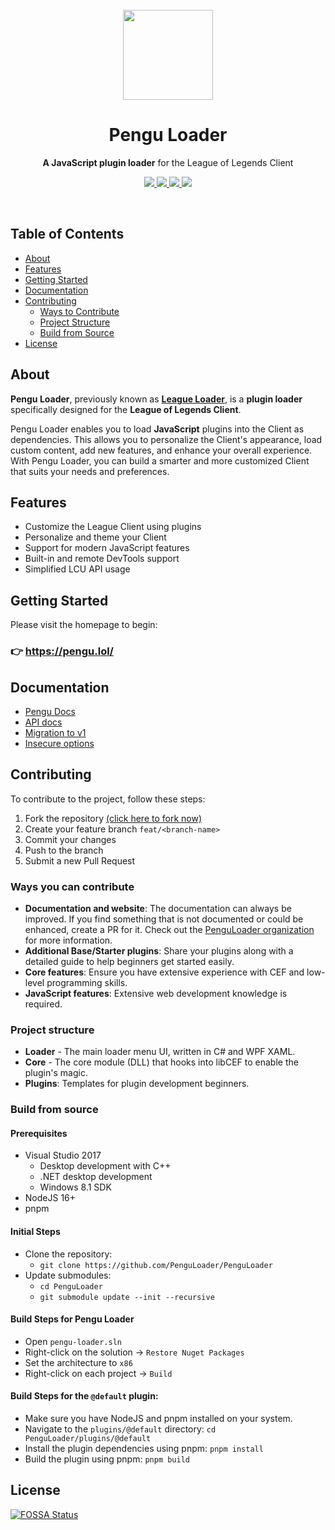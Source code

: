 <br>

<div align="center">
  <a href="https://pengu.lol">
    <img src="https://i.imgur.com/kQOMxqS.jpg" width="144"/>
  </a>
  <h1 align="center">Pengu Loader</h1>
  <p align="center">
    <strong>A JavaScript plugin loader</strong> for the League of Legends Client
  </p>
  <p>
    <a href="https://pengu.lol">
      <img src ="https://img.shields.io/badge/-pengu.lol-EC1C24.svg?&style=for-the-badge&logo=Authy&logoColor=white"/>
    </a>
    <a href="https://chat.pengu.lol">
      <img src ="https://img.shields.io/badge/-Join%20Discord-5c5fff.svg?&style=for-the-badge&logo=Discord&logoColor=white"/>
    </a>
    <a href="https://github.com/PenguLoader/PenguLoader">
      <img src="https://img.shields.io/github/stars/PenguLoader/PenguLoader.svg?style=for-the-badge" />
    </a>
    <a href="./LICENSE">
      <img src ="https://img.shields.io/github/license/PenguLoader/PenguLoader.svg?style=for-the-badge"/>
    </a>
  </p>
</div>

<br>

## Table of Contents
- [About](#about)
- [Features](#features)
- [Getting Started](#getting-started)
- [Documentation](#documentation)
- [Contributing](#contributing)
  - [Ways to Contribute](#ways-you-can-contribute)
  - [Project Structure](#project-structure)
  - [Build from Source](#build-from-source)
- [License](#license)

## About

**Pengu Loader**, previously known as [**League Loader**](https://github.com/PenguLoader/PenguLoader/tree/league-loader), is a **plugin loader** specifically designed for the **League of Legends Client**.

Pengu Loader enables you to load **JavaScript** plugins into the Client as dependencies. This allows you to personalize the Client's appearance, load custom content, add new features, and enhance your overall experience. With Pengu Loader, you can build a smarter and more customized Client that suits your needs and preferences.

## Features
- Customize the League Client using plugins
- Personalize and theme your Client
- Support for modern JavaScript features
- Built-in and remote DevTools support
- Simplified LCU API usage

## Getting Started

Please visit the homepage to begin:

### 👉 https://pengu.lol/

## Documentation

- [Pengu Docs](https://pengu.lol/guide/welcome)
- [API docs](./API_DOCS.md)
- [Migration to v1](./MIGRATION_TO_V1.md)
- [Insecure options](./INSECURE_OPTIONS.md)

## Contributing

To contribute to the project, follow these steps:
1. Fork the repository [(click here to fork now)](https://github.com/PenguLoader/PenguLoader/fork)
2. Create your feature branch `feat/<branch-name>`
3. Commit your changes
4. Push to the branch
5. Submit a new Pull Request

### Ways you can contribute

- **Documentation and website**: The documentation can always be improved. If you find something that is not documented or could be enhanced, create a PR for it. Check out the [PenguLoader organization](https://github.com/PenguLoader) for more information.
- **Additional Base/Starter plugins**: Share your plugins along with a detailed guide to help beginners get started easily.
- **Core features**: Ensure you have extensive experience with CEF and low-level programming skills.
- **JavaScript features**: Extensive web development knowledge is required.

### Project structure

- **Loader** - The main loader menu UI, written in C# and WPF XAML.
- **Core** - The core module (DLL) that hooks into libCEF to enable the plugin's magic.
- **Plugins**: Templates for plugin development beginners.

### Build from source

#### Prerequisites
- Visual Studio 2017
  - Desktop development with C++
  - .NET desktop development
  - Windows 8.1 SDK
- NodeJS 16+
- pnpm

#### Initial Steps
- Clone the repository:
   - `git clone https://github.com/PenguLoader/PenguLoader`
- Update submodules: 
   - `cd PenguLoader`
   - `git submodule update --init --recursive`

#### Build Steps for Pengu Loader
  - Open `pengu-loader.sln`
  - Right-click on the solution -> `Restore Nuget Packages`
  - Set the architecture to `x86`
  - Right-click on each project -> `Build`

#### Build Steps for the `@default` plugin:
  - Make sure you have NodeJS and pnpm installed on your system.
  - Navigate to the `plugins/@default` directory: `cd PenguLoader/plugins/@default`
  - Install the plugin dependencies using pnpm: `pnpm install`
  - Build the plugin using pnpm: `pnpm build`

## License
[![FOSSA Status](https://app.fossa.com/api/projects/git%2Bgithub.com%2Fnomi-san%2Fleague-loader.svg?type=large)](https://app.fossa.com/projects/git%2Bgithub.com%2Fnomi-san%2Fleague-loader?ref=badge_large)